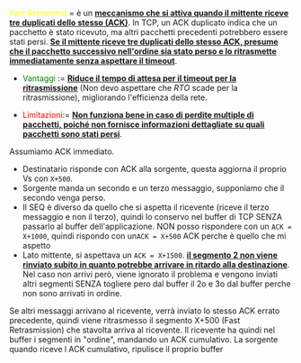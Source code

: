 <span style=color:yellow>Fast Retransmit</span> =  è un <b><u>meccanismo che si attiva quando il mittente riceve tre duplicati dello stesso (ACK)</u></b>. In TCP, un ACK duplicato indica che un pacchetto è stato ricevuto, ma altri pacchetti precedenti potrebbero essere stati persi. <b><u>Se il mittente riceve tre duplicati dello stesso ACK, presume che il pacchetto successivo nell'ordine sia stato perso e lo ritrasmette immediatamente senza aspettare il timeout</u></b>.

- <span style=color:green>Vantaggi</span> := <b><u>Riduce il tempo di attesa per il timeout per la ritrasmissione</u></b> (Non devo aspettare che $RTO$ scade per la ritrasmissione), migliorando l'efficienza della rete.
    
- <span style=color:red>Limitazioni</span>:= <b><u>Non funziona bene in caso di perdite multiple di pacchetti, poiché non fornisce informazioni dettagliate su quali pacchetti sono stati persi</u></b>.

Assumiamo ACK immediato. 

- Destinatario risponde con ACK alla sorgente, questa aggiorna il proprio Vs con `X+500`. 
- Sorgente manda un secondo e un terzo messaggio, supponiamo che il secondo venga perso.
- Il SEQ è diverso da quello che si aspetta il ricevente (riceve il terzo messaggio e non il terzo), quindi lo conservo nel buffer di TCP SENZA passarlo al buffer dell'applicazione. NON posso rispondere con un `ACK = X+1000`, quindi rispondo con un`ACK = X+500` ACK perche è quello che mi aspetto
- Lato mittente, si aspettava un `ACK = X+1500`. <b><u>il segmento 2 non viene rinviato subito in quanto potrebbe arrivare in ritardo alla destinazione</u></b>. Nel caso non arrivi però, viene ignorato il problema e vengono inviati altri segmenti SENZA togliere pero dal buffer il 2o e 3o dal buffer perche non sono arrivati in ordine. 

Se altri messaggi arrivano al ricevente, verrà inviato lo stesso ACK errato precedente, quindi viene ritrasmesso il segmento X+500 (Fast Retrasmission) che stavolta arriva al ricevente.
Il ricevente ha quindi nel buffer i segmenti in "ordine", mandando un ACK cumulativo. La sorgente quando riceve l ACK cumulativo, ripulisce il proprio buffer 